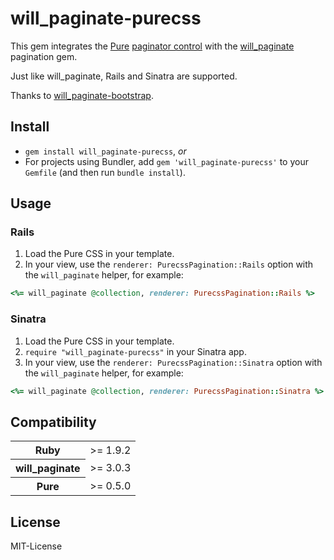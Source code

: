 # will_paginate-purecss

This gem integrates the [Pure](http://purecss.io/) [paginator control](http://purecss.io/menus/#paginators) with the [will_paginate](https://github.com/mislav/will_paginate) pagination gem.

Just like will_paginate, Rails and Sinatra are supported.

Thanks to [will_paginate-bootstrap](https://github.com/bootstrap-ruby/will_paginate-bootstrap).

## Install

  * `gem install will_paginate-purecss`, *or*
  * For projects using Bundler, add `gem 'will_paginate-purecss'` to your `Gemfile` (and then run `bundle install`).

## Usage

### Rails

  1. Load the Pure CSS in your template.
  2. In your view, use the `renderer: PurecssPagination::Rails` option with the `will_paginate` helper, for example:

```ruby
<%= will_paginate @collection, renderer: PurecssPagination::Rails %>
```

### Sinatra

  1. Load the Pure CSS in your template.
  2. `require "will_paginate-purecss"` in your Sinatra app.
  3. In your view, use the `renderer: PurecssPagination::Sinatra` option with the `will_paginate` helper, for example:

```ruby
<%= will_paginate @collection, renderer: PurecssPagination::Sinatra %>
```

## Compatibility

<table>
	<tr>
		<th>Ruby</th>
		<td>>= 1.9.2</td>
	</tr>
	<tr>
		<th>will_paginate</th>
		<td>>= 3.0.3</td>
	</tr>
	<tr>
		<th>Pure</th>
		<td>>= 0.5.0</td>
	</tr>
</table>

## License

MIT-License
